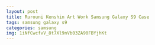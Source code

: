 ```yaml
---
layout: post
title: Rurouni Kenshin Art Work Samsung Galaxy S9 Case
tags: samsung galaxy s9
categories: samsung
img: 1iNfCwcfvV_8t7Xl9nVb03ZA90FBYjhKt
---
```

